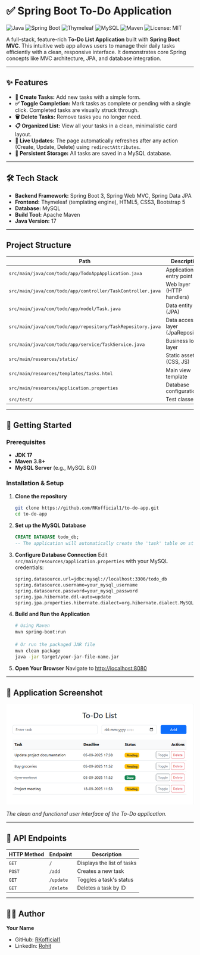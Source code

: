 # ✅ Spring Boot To-Do Application

![Java](https://img.shields.io/badge/Java-17-orange?logo=java&logoColor=white)
![Spring Boot](https://img.shields.io/badge/Spring%20Boot-3.0.6-brightgreen?logo=springboot)
![Thymeleaf](https://img.shields.io/badge/Thymeleaf-3.1-%23005C0F?logo=thymeleaf)
![MySQL](https://img.shields.io/badge/MySQL-8.0-blue?logo=mysql)
![Maven](https://img.shields.io/badge/Maven-3.8+-blue?logo=apachemaven)
![License: MIT](https://img.shields.io/badge/License-MIT-lightgrey.svg)

A full-stack, feature-rich **To-Do List Application** built with **Spring Boot MVC**. This intuitive web app allows users to manage their daily tasks efficiently with a clean, responsive interface. It demonstrates core Spring concepts like MVC architecture, JPA, and database integration.

---

## ✨ Features

-   **📝 Create Tasks:** Add new tasks with a simple form.
-   **✅ Toggle Completion:** Mark tasks as complete or pending with a single click. Completed tasks are visually struck through.
-   **🗑️ Delete Tasks:** Remove tasks you no longer need.
-   **📋 Organized List:** View all your tasks in a clean, minimalistic card layout.
-   **🔄 Live Updates:** The page automatically refreshes after any action (Create, Update, Delete) using `redirectAttributes`.
-   **💾 Persistent Storage:** All tasks are saved in a MySQL database.

---

## 🛠️ Tech Stack

-   **Backend Framework:** Spring Boot 3, Spring Web MVC, Spring Data JPA
-   **Frontend:** Thymeleaf (templating engine), HTML5, CSS3, Bootstrap 5
-   **Database:** MySQL
-   **Build Tool:** Apache Maven
-   **Java Version:** 17

---

## Project Structure

| Path | Description |
|------|-------------|
| `src/main/java/com/todo/app/TodoAppApplication.java` | Application entry point |
| `src/main/java/com/todo/app/controller/TaskController.java` | Web layer (HTTP handlers) |
| `src/main/java/com/todo/app/model/Task.java` | Data entity (JPA) |
| `src/main/java/com/todo/app/repository/TaskRepository.java` | Data access layer (JpaRepository) |
| `src/main/java/com/todo/app/service/TaskService.java` | Business logic layer |
| `src/main/resources/static/` | Static assets (CSS, JS) |
| `src/main/resources/templates/tasks.html` | Main view template |
| `src/main/resources/application.properties` | Database configuration |
| `src/test/` | Test classes |

---

## 🚀 Getting Started

### Prerequisites

-   **JDK 17**
-   **Maven 3.8+**
-   **MySQL Server** (e.g., MySQL 8.0)

### Installation & Setup

1.  **Clone the repository**
    ```bash
    git clone https://github.com/RKofficial1/to-do-app.git
    cd to-do-app
    ```

2.  **Set up the MySQL Database**
    ```sql
    CREATE DATABASE todo_db;
    -- The application will automatically create the 'task' table on startup.
    ```

3.  **Configure Database Connection**
    Edit `src/main/resources/application.properties` with your MySQL credentials:
    ```properties
    spring.datasource.url=jdbc:mysql://localhost:3306/todo_db
    spring.datasource.username=your_mysql_username
    spring.datasource.password=your_mysql_password
    spring.jpa.hibernate.ddl-auto=update
    spring.jpa.properties.hibernate.dialect=org.hibernate.dialect.MySQLDialect
    ```

4.  **Build and Run the Application**
    ```bash
    # Using Maven
    mvn spring-boot:run

    # Or run the packaged JAR file
    mvn clean package
    java -jar target/your-jar-file-name.jar
    ```

5.  **Open Your Browser**
    Navigate to [http://localhost:8080](http://localhost:8080)

---

## 📸 Application Screenshot

![Spring Boot To-Do App Screenshot](src/main/resources/static/img.png) <!-- Replace 'screenshot.png' with the path to your actual image -->

*The clean and functional user interface of the To-Do application.*

---

## 🔧 API Endpoints

| HTTP Method | Endpoint      | Description                |
|------------|---------------|----------------------------|
| `GET`      | `/`           | Displays the list of tasks |
| `POST`     | `/add`        | Creates a new task         |
| `GET`      | `/update`     | Toggles a task's status    |
| `GET`      | `/delete`     | Deletes a task by ID       |

---

## 🙋‍♂️ Author

**Your Name**
- GitHub: [RKofficial1](https://github.com/RKofficial1)
- LinkedIn: [Rohit](https://www.linkedin.com/in/rohit-honakhande-083538259/)



